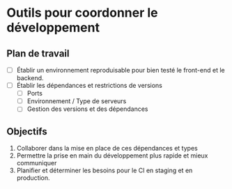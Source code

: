 # Outils pour coordonner le développement

## Plan de travail
- [ ] Établir un environnement reproduisable pour bien testé le front-end et le backend.
- [ ] Établir les dépendances et restrictions de versions
  - [ ] Ports
  - [ ] Environnement / Type de serveurs
  - [ ] Gestion des versions et des dépendances

## Objectifs
1. Collaborer dans la mise en place de ces dépendances et types
2. Permettre la prise en main du développement plus rapide et mieux communiquer
3. Planifier et déterminer les besoins pour le CI en staging et en production.
